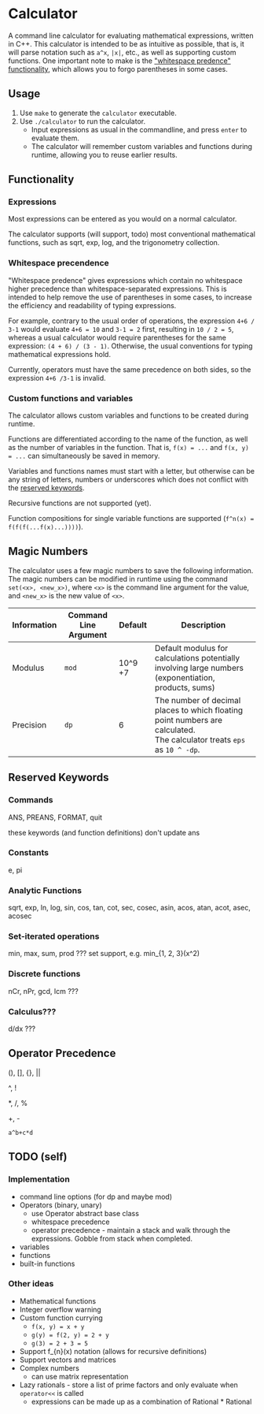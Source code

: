 # Calculator

A command line calculator for evaluating mathematical expressions, written in C++.
This calculator is intended to be as intuitive as possible, that is, it will parse notation such as `a^x`, `|x|`, etc., as well as supporting custom functions.
One important note to make is the ["whitespace predence" functionality](#whitespace-precendence), which allows you to forgo parentheses in some cases.

## Usage

1. Use `make` to generate the `calculator` executable.
2. Use `./calculator` to run the calculator.
   - Input expressions as usual in the commandline, and press `enter` to evaluate them.
   - The calculator will remember custom variables and functions during runtime, allowing you to reuse earlier results.

## Functionality

### Expressions

Most expressions can be entered as you would on a normal calculator.

The calculator supports (will support, todo) most conventional mathematical functions, such as sqrt, exp, log, and the trigonometry collection.

### Whitespace precendence

"Whitespace predence" gives expressions which contain no whitespace higher precedence than whitespace-separated expressions.
This is intended to help remove the use of parentheses in some cases, to increase the efficiency and readability of typing expressions.

For example, contrary to the usual order of operations, the expression `4+6 / 3-1` would evaluate `4+6 = 10` and `3-1 = 2` first, resulting in `10 / 2 = 5`, whereas a usual calculator would require parentheses for the same expression: `(4 + 6) / (3 - 1)`.
Otherwise, the usual conventions for typing mathematical expressions hold.

Currently, operators must have the same precedence on both sides, so the expression `4+6 /3-1` is invalid.

### Custom functions and variables

The calculator allows custom variables and functions to be created during runtime.

Functions are differentiated according to the name of the function, as well as the number of variables in the function.
That is, `f(x) = ...` and `f(x, y) = ...` can simultaneously be saved in memory.

Variables and functions names must start with a letter, but otherwise can be any string of letters, numbers or underscores which does not conflict with the [reserved keywords](#reserved-keywords).

Recursive functions are not supported (yet).

Function compositions for single variable functions are supported (`f^n(x) = f(f(f(...f(x)...))))`).

## Magic Numbers

The calculator uses a few magic numbers to save the following information.
The magic numbers can be modified in runtime using the command `set(<x>, <new_x>)`, where `<x>` is the command line argument for the value, and `<new_x>` is the new value of `<x>`.

| Information | Command Line Argument | Default | Description                                                                                                                  |
| ----------- | --------------------- | ------- | ---------------------------------------------------------------------------------------------------------------------------- |
| Modulus     | `mod`                 | 10^9 +7 | Default modulus for calculations potentially involving large numbers (exponentiation, products, sums)                        |
| Precision   | `dp`                  | 6       | The number of decimal places to which floating point numbers are calculated. <br> The calculator treats `eps` as `10 ^ -dp`. |

## Reserved Keywords

### Commands

ANS, PREANS, FORMAT, quit

these keywords (and function definitions) don't update ans

### Constants

e, pi

### Analytic Functions

sqrt, exp, ln, log, sin, cos, tan, cot, sec, cosec, asin, acos, atan, acot, asec, acosec

### Set-iterated operations

min, max, sum, prod ???
set support, e.g. min\_{1, 2, 3}(x^2)

### Discrete functions

nCr, nPr, gcd, lcm ???

### Calculus???

d/dx ???

## Operator Precedence

(), [], {}, ||

^, !

\*, /, %

+, -

`a^b+c*d`

## TODO (self)

### Implementation

- command line options (for dp and maybe mod)
- Operators (binary, unary)
  - use Operator abstract base class
  - whitespace precedence
  - operator precedence - maintain a stack and walk through the expressions. Gobble from stack when completed.
- variables
- functions
- built-in functions

### Other ideas

- Mathematical functions
- Integer overflow warning
- Custom function currying
  - `f(x, y) = x + y`
  - `g(y) = f(2, y) = 2 + y`
  - `g(3) = 2 + 3 = 5`
- Support f\_{n}(x) notation (allows for recursive definitions)
- Support vectors and matrices
- Complex numbers
  - can use matrix representation
- Lazy rationals - store a list of prime factors and only evaluate when `operator<<` is called
  - expressions can be made up as a combination of Rational<Constant> \* Rational<Expression>
